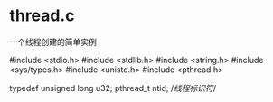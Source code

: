 thread.c
========

一个线程创建的简单实例

#include <stdio.h>
#include <stdlib.h>
#include <string.h>
#include <sys/types.h>
#include <unistd.h>
#include <pthread.h>

typedef unsigned long u32;
pthread_t ntid; /*线程标识符*/

